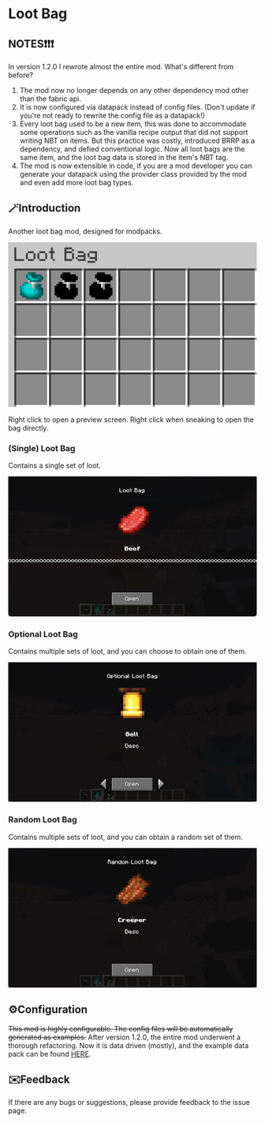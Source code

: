 # Loot Bag

## NOTES❗❗❗

In version 1.2.0 I rewrote almost the entire mod.
What's different from before?
1. The mod now no longer depends on any other dependency mod other than the fabric api.
2. It is now configured via datapack instead of config files. (Don't update if you're not ready to rewrite the config file as a datapack!)
3. Every loot bag used to be a new item, this was done to accommodate some operations such as the vanilla recipe output that did not support writing NBT on items. But this practice was costly, introduced BRRP as a dependency, and defied conventional logic. Now all loot bags are the same item, and the loot bag data is stored in the item's NBT tag.
4. The mod is now extensible in code, if you are a mod developer you can generate your datapack using the provider class provided by the mod and even add more loot bag types.

## 🪄Introduction

Another loot bag mod, designed for modpacks.

![image](assets/loot-bag/loot-bag.png)

Right click to open a preview screen.
Right click when sneaking to open the bag directly.

### (Single) Loot Bag

Contains a single set of loot.

![image](assets/loot-bag/single.png)

### Optional Loot Bag

Contains multiple sets of loot, and you can choose to obtain one of them.

![image](assets/loot-bag/optional.gif)

### Random Loot Bag

Contains multiple sets of loot, and you can obtain a random set of them.

![image](assets/loot-bag/random.gif)

## ⚙️Configuration

~~This mod is highly configurable. The config files will be automatically generated as examples.~~
After version 1.2.0, the entire mod underwent a thorough refactoring. Now it is data driven (mostly), and the example data pack can be found [HERE](https://github.com/Karashok-Leo/loot-bag/tree/master/example).

## ✉️Feedback

If there are any bugs or suggestions, please provide feedback to the issue page.
